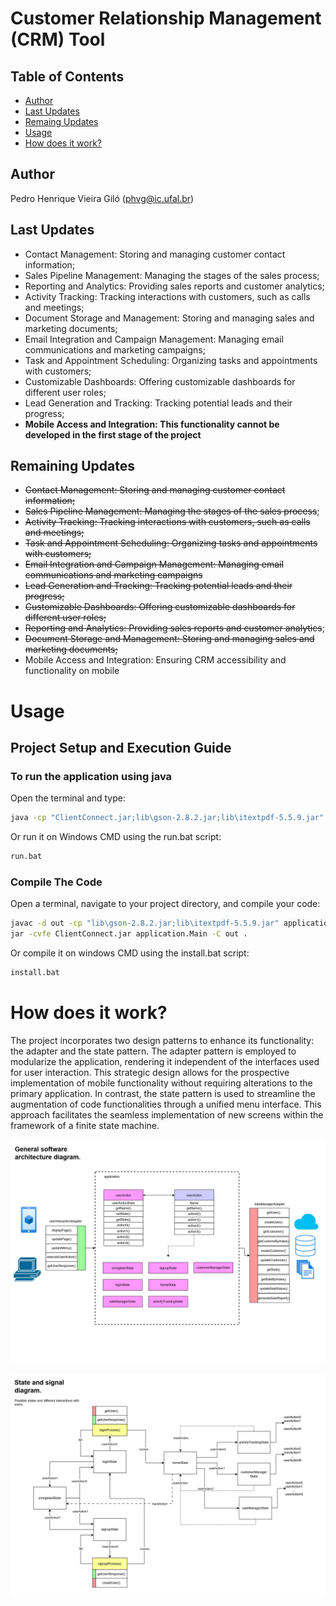 # Customer Relationship Management (CRM) Tool

## Table of Contents

- [Author](#Author)
- [Last Updates](#last-updates)
- [Remaing Updates](#remaining-updates)
- [Usage](#usage)
- [How does it work?](#how-does-it-work)

## Author
Pedro Henrique Vieira Giló (phvg@ic.ufal.br)

## Last Updates
* Contact Management: Storing and managing customer contact information;
* Sales Pipeline Management: Managing the stages of the sales process;
* Reporting and Analytics: Providing sales reports and customer analytics;
* Activity Tracking: Tracking interactions with customers, such as calls and meetings;
* Document Storage and Management: Storing and managing sales and marketing documents;
* Email Integration and Campaign Management: Managing email communications and marketing campaigns;
* Task and Appointment Scheduling: Organizing tasks and appointments with customers;
* Customizable Dashboards: Offering customizable dashboards for different user roles;
* Lead Generation and Tracking: Tracking potential leads and their progress;
* **Mobile Access and Integration: This functionality cannot be developed in the first stage of the project**

## Remaining Updates

* ~~Contact Management: Storing and managing customer contact information;~~
* ~~Sales Pipeline Management: Managing the stages of the sales process~~;
* ~~Activity Tracking: Tracking interactions with customers, such as calls and meetings;~~
* ~~Task and Appointment Scheduling: Organizing tasks and appointments with customers;~~
* ~~Email Integration and Campaign Management: Managing email communications and marketing campaigns~~
* ~~Lead Generation and Tracking: Tracking potential leads and their progress;~~
* ~~Customizable Dashboards: Offering customizable dashboards for different user roles;~~
* ~~Reporting and Analytics: Providing sales reports and customer analytics~~;
* ~~Document Storage and Management: Storing and managing sales and marketing documents;~~
* Mobile Access and Integration: Ensuring CRM accessibility and functionality on mobile

# Usage

## Project Setup and Execution Guide

### To run the application using java

Open the terminal and type:

```bash
java -cp "ClientConnect.jar;lib\gson-2.8.2.jar;lib\itextpdf-5.5.9.jar" application.Main
```

Or run it on Windows CMD using the run.bat script:

```bash
run.bat
```

### Compile The Code

Open a terminal, navigate to your project directory, and compile your code:

```bash
javac -d out -cp "lib\gson-2.8.2.jar;lib\itextpdf-5.5.9.jar" application\Main.java utilities\*.java adapter\*.java userInterface\*.java dataInterface\*.java application\*.java
jar -cvfe ClientConnect.jar application.Main -C out .
```
Or compile it on windows CMD using the install.bat script:

```bash
install.bat
```
# How does it work?

The project incorporates two design patterns to enhance its functionality: the adapter and the state pattern. The adapter pattern is employed to modularize the application, rendering it independent of the interfaces used for user interaction. This strategic design allows for the prospective implementation of mobile functionality without requiring alterations to the primary application. In contrast, the state pattern is used to streamline the augmentation of code functionalities through a unified menu interface. This approach facilitates the seamless implementation of new screens within the framework of a finite state machine.

![General Diagram](https://github.com/PedroGilo12/Customer-Relationship-Management-CRM-Tool/blob/main/img/general.jpg)

![Fsm diagram](https://github.com/PedroGilo12/Customer-Relationship-Management-CRM-Tool/blob/main/img/fsm.jpg)
